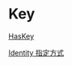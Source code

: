# Key

[HasKey](https://www.learnentityframeworkcore.com/configuration/fluent-api/haskey-method)

[Identity 指定方式](https://www.learnentityframeworkcore.com/configuration/fluent-api/valuegeneratedonadd-method)

